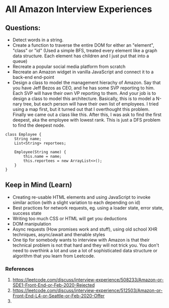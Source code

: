 # All Amazon Interview Experiences

## Questions:

- Detect words in a string.
- Create a function to traverse the entire DOM for either an "element", "class" or "id" (Used a simple BFS, treated every element like a graph data structure. Each element has children and I just put that into a queue)
- Recreate a popular social media platform from scratch
- Recreate an Amazon widget in vanilla JavaScript and connect it to a back-end end-point 
- Design a class to model the management hierachy of Amazon. Say that you have Jeff Bezos as CEO, and he has some SVP reporting to him. Each SVP will have their own VP reporting to them. And your job is to design a class to model this architecture. Basically, this is to model a N-nary tree, but each person will have their own list of employees. I tried using a map first, but it turned out that I overthought this problem. Finally we came out a class like this. After this, I was ask to find the first deepest, aka the employee with lowest rank. This is just a DFS problem to find the deepest node.
```
class Employee {
	String name;
	List<String> reportees;
	
	Employee(String name) {
		this.name = name;
		this.reportees = new ArrayList<>();
	}
}
```

## Keep in Mind (Learn)

- Creating re-usable HTML elements and using JavaScript to invoke similar action (with a slight variation to each depending on id)
- Best practices for network requests, eg. using a loader state, error state, success state
- Writing too much CSS or HTML will get you deductions
- DOM manipulation
- Async requests (How promises work and stuff), using old school XHR techniques, async/await and thenable styles
- One tip for somebody wants to interview with Amazon is that their technical problem is not that hard and they will not trick you. You don't need to overthink a lot and use a lot of sophisticated data structure or algorithm that you learn from Leetcode.



### References

1. https://leetcode.com/discuss/interview-experience/508233/Amazon-or-SDE1-Front-End-or-Feb-2020-Rejected
1. https://leetcode.com/discuss/interview-experience/512503/Amazon-or-Front-End-L4-or-Seattle-or-Feb-2020-Offer
1. 
